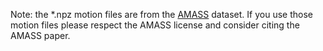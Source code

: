 Note: the *.npz motion files are from the [AMASS](https://amass.is.tue.mpg.de/) dataset. If you use those motion files please respect the AMASS license and consider citing the AMASS paper.